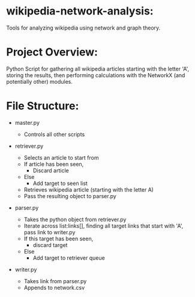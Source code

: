 # wikipedia-network-analysis:
Tools for analyzing wikipedia using network and graph theory.

# Project Overview:
Python Script for gathering all wikipedia articles starting with the letter 'A', storing the results, then performing calculations with the NetworkX
(and potentially other) modules.

# File Structure:
- master.py
    - Controls all other scripts

- retriever.py
    - Selects an article to start from
    - If article has been seen,
        - Discard article
    - Else
        - Add target to seen list
    - Retrieves wikipedia article (starting with the letter A)
    - Pass the resulting object to parser.py
- parser.py
    - Takes the python object from retriever.py
    - Iterate across list:links[], finding all target links that start with 'A', pass link to writer.py
    - If this target has been seen,
        - discard target
    - Else
        - Add target to retriever queue
- writer.py
    - Takes link from parser.py
    - Appends to network.csv
